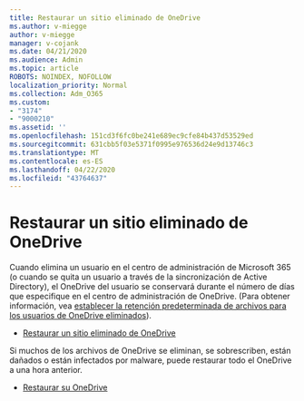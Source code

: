 ```yaml
---
title: Restaurar un sitio eliminado de OneDrive
ms.author: v-miegge
author: v-miegge
manager: v-cojank
ms.date: 04/21/2020
ms.audience: Admin
ms.topic: article
ROBOTS: NOINDEX, NOFOLLOW
localization_priority: Normal
ms.collection: Adm_O365
ms.custom:
- "3174"
- "9000210"
ms.assetid: ''
ms.openlocfilehash: 151cd3f6fc0be241e689ec9cfe84b437d53529ed
ms.sourcegitcommit: 631cbb5f03e5371f0995e976536d24e9d13746c3
ms.translationtype: MT
ms.contentlocale: es-ES
ms.lasthandoff: 04/22/2020
ms.locfileid: "43764637"
---
```

# <a name="restore-a-deleted-onedrive-site"></a>Restaurar un sitio eliminado de OneDrive

Cuando elimina un usuario en el centro de administración de Microsoft 365 (o cuando se quita un usuario a través de la sincronización de Active Directory), el OneDrive del usuario se conservará durante el número de días que especifique en el centro de administración de OneDrive. (Para obtener información, vea [establecer la retención predeterminada de archivos para los usuarios de OneDrive eliminados](https://docs.microsoft.com/onedrive/set-retention)).

* [Restaurar un sitio eliminado de OneDrive](https://docs.microsoft.com/onedrive/restore-deleted-onedrive)

Si muchos de los archivos de OneDrive se eliminan, se sobrescriben, están dañados o están infectados por malware, puede restaurar todo el OneDrive a una hora anterior.

* [Restaurar su OneDrive](https://support.office.com/article/Restore-your-OneDrive-fa231298-759d-41cf-bcd0-25ac53eb8a15)